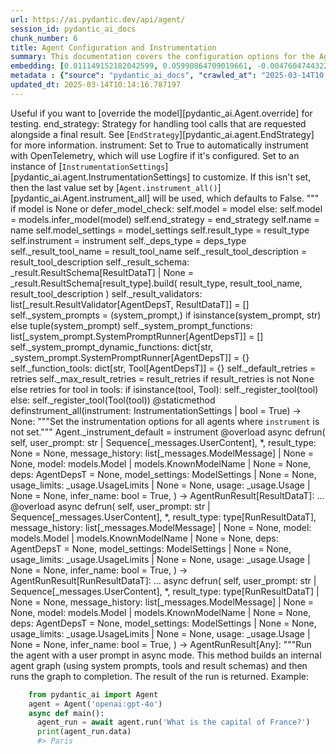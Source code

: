 ```yaml
---
url: https://ai.pydantic.dev/api/agent/
session_id: pydantic_ai_docs
chunk_number: 6
title: Agent Configuration and Instrumentation
summary: This documentation covers the configuration options for the Agent model, including overriding models for testing, defining end strategies for tool calls, and instrumentation settings. It explains how to use OpenTelemetry for automatic instrumentation and how to customize settings if not specified.
embedding: [0.011149152182042599, 0.05990864709019661, -0.004760474432259798, -0.02230985090136528, -0.017032625153660774, 0.04956205189228058, 0.021282119676470757, 0.03575119003653526, -0.013175745494663715, -0.018649280071258545, 0.00807173177599907, -0.015889417380094528, 0.021062716841697693, -0.026420775800943375, 0.0018014165107160807, -0.027691006660461426, -0.033280014991760254, 0.009826958179473877, 0.001709036179818213, 0.01871856488287449, 0.00110712053719908, 0.006888108793646097, -0.0060797808691859245, 0.0076675680465996265, -0.010872011072933674, -0.009405473247170448, -0.03438857942819595, 0.06097102165222168, -0.0008761697681620717, 0.0054995170794427395, -0.00043195023317821324, -0.0070844171568751335, -0.043880660086870193, -0.030370036140084267, 0.011033676564693451, -0.025866493582725525, 0.04397303983569145, 0.0027742970269173384, -0.018302854150533676, 0.019319036975502968, -0.0037327429745346308, -0.048222534358501434, 0.03221764415502548, 0.04665207117795944, -0.020531529560685158, 0.03741403669118881, 0.019769392907619476, 0.006287636701017618, 0.02019665017724037, -0.014191929250955582, -0.02674410678446293, 0.012529083527624607, 0.04041639715433121, 0.014526807703077793, -0.005456213839352131, -0.026882678270339966, 0.02614363469183445, 0.007159476168453693, -0.02291032299399376, -0.013406696729362011, 0.007165249902755022, -0.05977007746696472, 0.00974035169929266, 0.04027782753109932, -0.01964236982166767, 0.0018663714872673154, -0.024041982367634773, 0.04803777486085892, -0.022379135712981224, -0.004575713537633419, -0.0003300071111880243, 0.003536434844136238, -0.03903069347143173, -0.002084331354126334, -0.03524309769272804, -0.00620680395513773, 0.03196359798312187, 0.032402403652668, 0.016120368614792824, -0.01573929935693741, -0.02180175855755806, -0.014503712765872478, -0.004806664306670427, 0.03817617520689964, -0.0408782996237278, -0.017956428229808807, -0.03679046779870987, -0.0239265076816082, 0.0279681459069252, -0.08734560757875443, 0.003103401977568865, 0.00479511683806777, 0.004079169128090143, 0.047067780047655106, 0.07644473016262054, 0.041663531213998795, 0.020912598818540573, -0.010756535455584526, 0.013118008151650429, 0.05173298716545105, 0.06050911918282509, -0.025820303708314896, -0.0263053011149168, 0.03256407007575035, 0.007707984186708927, 0.017171194776892662, 0.009341961704194546, 0.04672135412693024, -0.02256389707326889, 0.004974103532731533, -0.03847641125321388, -0.0014463296392932534, -0.006252993829548359, -0.009203391149640083, -0.0781075730919838, -0.024457694962620735, -0.02094724215567112, -0.020912598818540573, 0.006166387349367142, -0.06549765914678574, -0.007557866163551807, 0.029792658984661102, -0.02347615361213684, -0.01847606711089611, 0.03140931576490402, -0.011062545701861382, -0.06457385420799255, -0.04854586720466614, -0.037783559411764145, -0.006328052841126919, 0.012471345253288746, 0.00490770535543561, -0.016628460958600044, -0.007315367925912142, -0.004136906936764717, -0.0037760462146252394, -0.024411503225564957, 0.019896414130926132, -0.05173298716545105, -0.0015300493687391281, -0.015115732327103615, -0.0015589181566610932, -0.037229277193546295, 0.008002446964383125, -0.050393473356962204, 0.025312211364507675, -0.07639853656291962, 0.02958480268716812, -0.03951568901538849, 0.020831765606999397, -0.011172247119247913, 0.018106546252965927, -0.023199012503027916, 0.010225348174571991, 0.05270298197865486, 0.03729856014251709, -0.008458574302494526, -0.0018995706923305988, 0.019977247342467308, -0.025774113833904266, -0.007205666042864323, 0.034296199679374695, -0.011322365142405033, -0.020820219069719315, -0.016466794535517693, -0.022887228056788445, -0.05168679729104042, -0.010196479968726635, -0.012136466801166534, -0.02018510363996029, 0.01680167391896248, -0.015970250591635704, 0.0059354365803301334, -0.020704742521047592, 0.024411503225564957, -0.056305814534425735, -0.043072331696748734, -0.018556900322437286, -0.01787559501826763, -0.024111267179250717, -0.03916926309466362, -0.0009685500990599394, -0.02346460521221161, -0.015277397818863392, -0.052425842732191086, 0.014607640914618969, -0.006102875806391239, -0.010641059838235378, 0.013764670118689537, 0.052010130137205124, 0.041871387511491776, 0.01614346355199814, 0.05880008265376091, -0.012725391425192356, -0.06101721152663231, -0.018291305750608444, 0.04579755291342735, -0.014041811227798462, 0.001613768981769681, 0.02346460521221161, 0.025104356929659843, 0.022298304364085197, 0.05057823285460472, -0.034642625600099564, 0.016536079347133636, -0.042933762073516846, -0.02155926078557968, 0.009313092567026615, -0.00747125968337059, -0.0007170301978476346, -0.004099377430975437, -0.02337222546339035, 0.01937677524983883, -0.006229898892343044, 0.010999034158885479, 0.014134191907942295, -0.044296372681856155, -0.032679542899131775, 0.0030052477959543467, 0.021362952888011932, -0.0131526505574584, 0.016432153061032295, -0.004460237920284271, -0.029515517875552177, 0.01630512997508049, 0.043695900589227676, -0.03304906561970711, -0.0018273985479027033, 0.017044171690940857, 0.04632873833179474, -0.0027685232926160097, -0.03069336712360382, 0.00913987960666418, 0.018556900322437286, 0.035404764115810394, -0.010490941815078259, 0.034758102148771286, -0.003429620061069727, -0.0007599726086482406, -0.07468950003385544, 0.011928610503673553, -0.008793453685939312, 0.015785489231348038, -0.022690920159220695, -0.006974715273827314, 0.02831457369029522, 0.004359197337180376, -0.04709087684750557, 0.0013683837605640292, 0.020069628953933716, 0.003969467710703611, -0.013464434072375298, -0.029007425531744957, -0.040554966777563095, -0.01170920766890049, 0.018233569338917732, -0.0015358231030404568, -0.005407136399298906, -0.07002429664134979, 0.009145652875304222, 0.03143240883946419, 0.01787559501826763, 0.013406696729362011, 0.020069628953933716, 0.006674479227513075, -0.006512813735753298, -0.00014109653420746326, -0.029954323545098305, 0.015970250591635704, -0.04316471144556999, 0.02427293360233307, -0.012956341728568077, 0.01579703763127327, -0.024896500632166862, -0.030508605763316154, -0.027090532705187798, 0.04748349264264107, 0.010566000826656818, -0.02265627682209015, -0.005975853186100721, -0.046513497829437256, 0.03776046261191368, 0.03953878581523895, 0.03013908490538597, -0.004754700232297182, -0.010190705768764019, -0.005268565844744444, 0.0005268566310405731, -0.01385705079883337, 0.035058338195085526, 0.01842987723648548, 0.0010342267341911793, 0.04279519245028496, -0.015877870842814445, 0.00598162692040205, -0.06097102165222168, -0.010161836631596088, -0.0038135757204145193, 0.0022214583586901426, -0.018106546252965927, 0.04448113217949867, 0.031178362667560577, 0.011397424153983593, -0.004408274311572313, 0.027621719986200333, 0.0289150457829237, -0.03043932095170021, -0.010906653478741646, 0.04503541439771652, -0.028176002204418182, -0.01943451352417469, 0.06549765914678574, -0.027067437767982483, 0.0015978910960257053, 0.024203648790717125, -0.06323433667421341, 0.04311852157115936, -0.003392090555280447, 0.04552040994167328, 0.015000256709754467, -0.06000102683901787, -0.02150152251124382, 0.002416323171928525, -0.01309491228312254, -0.0046738674864172935, 0.021039621904492378, 0.02039295993745327, 0.0014853025786578655, -0.03741403669118881, 0.027737196534872055, -0.018787851557135582, -0.028337668627500534, -0.030254559591412544, 0.025312211364507675, 0.06217196583747864, 0.02009272389113903, 0.009393925778567791, -0.021778663620352745, 0.03711380064487457, 0.04300304502248764, -0.040762823075056076, 0.002928745234385133, -0.06637527048587799, 0.019907962530851364, 0.00401277095079422, 0.04886919632554054, 0.0069920364767313, 0.019746296107769012, -0.018857136368751526, 0.0382685549557209, 0.015104184858500957, -0.010467846877872944, 0.0031842347234487534, 0.0371599905192852, 0.00999439787119627, -0.029284566640853882, -0.03457334265112877, 0.01266765408217907, -0.06789954751729965, 0.010438977740705013, -0.07284189760684967, -0.0007303820457309484, -0.03147859871387482, -0.015000256709754467, -0.024642454460263252, 0.01324503030627966, -0.011276175267994404, -0.0068996562622487545, -0.04588993266224861, 0.03332620486617088, 0.06628289073705673, 0.01615501195192337, -0.01534668356180191, 0.002396114869043231, -0.0026703691110014915, -0.020277483388781548, -0.034504055976867676, -0.008452801033854485, 0.03159407526254654, 0.034850481897592545, 0.05108632519841194, 0.008683751337230206, 0.03300287574529648, -0.0055341594852507114, 0.009902017191052437, 0.048083964735269547, -0.01721738465130329, 0.00787542387843132, -0.01776012033224106, 0.0016022215131670237, 0.04027782753109932, -0.07579806447029114, 0.0015444837044924498, 4.628038368537091e-05, -0.033395491540431976, 0.04006997123360634, -0.007061321754008532, 0.027945050969719887, 0.034250009804964066, -0.00030005566077306867, 0.03965425863862038, 0.004217739682644606, -0.018048807978630066, 0.03503524139523506, 0.007298046723008156, 0.016085725277662277, 0.021478427574038506, 0.014549902640283108, -0.007251856382936239, 0.019064992666244507, 0.07967804372310638, -0.01741369254887104, 0.03307215869426727, -0.020831765606999397, 0.0036172675900161266, -0.03487357869744301, -0.0024235404562205076, -0.01370693277567625, 0.03136312589049339, 0.07492045313119888, -0.02181330695748329, -0.07080952823162079, 0.04441184550523758, -0.001776878023520112, -0.020566172897815704, 0.05833818390965462, 0.011743850074708462, -0.03360334783792496, 0.04385756328701973, -0.006166387349367142, 0.009878922253847122, 0.0027872880455106497, 0.024919595569372177, -0.0005264957435429096, -0.02100497856736183, -0.024088172242045403, -0.005493743345141411, -0.013475981540977955, 0.020912598818540573, -0.025104356929659843, 0.02358008176088333, -0.02235604077577591, 0.026212921366095543, 0.06383480876684189, -0.03766808286309242, 0.0035970592871308327, -0.05972388759255409, -0.0056987120769917965, 0.0371599905192852, -0.014780853874981403, -0.00865488313138485, -0.017887143418192863, -0.01937677524983883, 0.013880145736038685, 0.0048788366839289665, -0.002846469171345234, 0.06637527048587799, 0.024342218413949013, 0.03584356978535652, 0.037275467067956924, 0.061756253242492676, -0.002797391964122653, -0.03332620486617088, 0.012032538652420044, 0.003172687254846096, 0.047622062265872955, -0.00807173177599907, 0.01776012033224106, -0.04138639196753502, 0.029538612812757492, 0.004702736623585224, -0.0289150457829237, -0.029769564047455788, -0.013545266352593899, -0.006628289353102446, -0.024457694962620735, -0.009751899167895317, 0.05270298197865486, -0.00010410830873297527, -0.03628237545490265, 0.025981970131397247, -0.019007254391908646, 0.008077505975961685, 0.056398194283246994, -0.021074263378977776, 0.03653642162680626, -0.024850310757756233, -0.005219488870352507, -0.030600985512137413, 0.02655934728682041, 0.049700621515512466, 0.014653830789029598, -0.0020597928669303656, -0.010156063362956047, 0.09478222578763962, -0.023556984961032867, 0.03491976857185364, 0.050855375826358795, -0.026212921366095543, 0.0014160173013806343, -0.00019306046306155622, 0.006974715273827314, -0.010317728854715824, 0.03903069347143173, -0.055705342441797256, 0.019064992666244507, 0.010935522615909576, 0.0015747960424050689, -0.010508263483643532, 0.05237964913249016, -0.06268005818128586, -0.008851191028952599, -0.0006419711862690747, 0.01494251936674118, -0.0221019946038723, 0.0017696608556434512, -0.015935607254505157, 0.027182914316654205, 0.00769643671810627, 0.006784181110560894, -0.01665155589580536, -0.025173641741275787, -0.03309525549411774, 0.005909454543143511, 0.023083535954356194, 0.005262792110443115, -0.0033459002152085304, -0.049238719046115875, 0.0019313264638185501, -0.03341858834028244, -0.009959755465388298, 0.00031863999902270734, -0.013822407461702824, 0.0024379747919738293, -0.016478342935442924, 0.021374499425292015, 0.004581487271934748, 0.040901392698287964, -0.049746811389923096, -0.016986433416604996, -0.01873011328279972, 0.011847778223454952, -0.04175591096282005, -0.00018160314357373863, -0.008660656400024891, -0.0035017922054976225, 0.04658278450369835, 0.014145739376544952, 0.012760033831000328, -0.01082582026720047, 0.036513328552246094, 0.0011287722736597061, 0.0169517919421196, -0.010721893049776554, 0.03618999570608139, 0.006853466387838125, -0.018741659820079803, 0.0024509658105671406, 0.018141187727451324, -0.021189739927649498, -0.011507125571370125, -0.004183097276836634, 0.01898415945470333, -0.009607555344700813, -0.005176185630261898, 0.016432153061032295, 0.03166336193680763, -0.03099360316991806, -0.014619188383221626, 0.024203648790717125, -0.02236758917570114, 0.02090105041861534, 0.004610355943441391, -0.01741369254887104, 0.037829749286174774, -0.027321483939886093, 0.021917235106229782, -0.006074007134884596, -0.03286430612206459, 0.0073384628631174564, 0.0004088551504537463, -0.017090361565351486, 0.015034900046885014, 0.0035017922054976225, -0.01569310948252678, 0.0010551566956564784, -0.038591884076595306, 0.016870958730578423, -0.019907962530851364, -0.02852242812514305, 0.010017492808401585, 0.005358059424906969, 0.03688284754753113, -0.002168050967156887, -0.052010130137205124, 0.021432237699627876, -0.00527434004470706, 0.028199097141623497, -0.02993122860789299, 0.030762651935219765, 0.03993140161037445, -0.0301852747797966, -0.015623824670910835, 0.04376518353819847, 0.004997198935598135, -0.017529169097542763, 0.031778834760189056, 0.020658552646636963, -0.044388752430677414, -0.012482892721891403, 0.004601695574820042, -0.008891607634723186, -0.005485082510858774, 0.002188259270042181, -0.04704468697309494, 0.02690577320754528, -0.02588958851993084, 0.007777269463986158, 0.03558952361345291, 0.00605668593198061, -0.009353509172797203, 0.012702296487987041, 0.010063682682812214, 0.026882678270339966, 0.008470121771097183, -0.026975058019161224, -0.0021637207828462124, 0.001059486996382475, 0.008452801033854485, 0.045751363039016724, -0.035705000162124634, 0.004298572428524494, 0.039400212466716766, 0.029099805280566216, -0.0673452615737915, -0.02130521461367607, -0.01539287343621254, -0.029954323545098305, -0.017840951681137085, -0.02614363469183445, 0.027691006660461426, -0.0005705207586288452, -0.002896989695727825, 0.0006387234316207469, -0.02013891376554966, 0.01816428452730179, -0.020808670669794083, 0.005482195410877466, 0.002435087924823165, -0.022275209426879883, -0.04300304502248764, -0.032125260680913925, -0.02729838900268078, 0.009001309052109718, 0.0371599905192852, 0.027090532705187798, 0.0010284529998898506, 0.0030023609288036823, -0.005447553005069494, 0.008158338256180286, -0.001853380468674004, 0.014572998508810997, 0.018487615510821342, 0.008516312576830387, 0.011518673039972782, 0.03873045742511749, 0.002052575582638383, 0.043072331696748734, 0.03244859352707863, -0.00951517466455698, -0.019965700805187225, -0.007817685604095459, 0.022979607805609703, 0.03108598291873932, 0.02302579954266548, 0.003706760937348008, 0.025658639147877693, -0.021513070911169052, -0.024804120883345604, 0.004841307178139687, -0.015577633865177631, 0.0010349485091865063, -0.019295942038297653, 0.03254097327589989, 0.04840729758143425, -0.02448078989982605, 0.0335109680891037, 0.007817685604095459, 0.0017350182170048356, -0.0070670959539711475, -0.0009613328729756176, -0.03528928756713867, 0.005037615075707436, 0.05316488444805145, 0.012552178464829922, 0.018695469945669174, 0.003161139553412795, 0.004451577551662922, -0.014873234555125237, -0.0026501608081161976, -0.017044171690940857, -0.00812947005033493, 0.00014687029761262238, 0.03577428683638573, -0.011033676564693451, -0.01524275541305542, -0.008758810348808765, -0.021640093997120857, 0.03064717724919319, -0.00416288897395134, -0.03277192264795303, 0.006553230341523886, -0.015404420904815197, -0.0028103829827159643, -0.00963642355054617, -0.016686197370290756, 0.012482892721891403, 0.034758102148771286, 0.008458574302494526, -0.010046361945569515, -0.04845348745584488, 0.001335906214080751, -0.01635131984949112, 0.07395046204328537, 0.027182914316654205, -0.06300339102745056, 0.009930886328220367, 0.048776816576719284, 0.002953283954411745, 0.02150152251124382, 0.013660741969943047, -0.02933075651526451, 0.011495578102767467, -0.01994260586798191, -0.033695727586746216, -0.010225348174571991, -0.007355784066021442, -0.011570637114346027, -0.009266902692615986, -0.016640007495880127, 0.03332620486617088, -0.004708510357886553, -0.007350010331720114, 0.004408274311572313, -0.011287722736597061, -0.010733440518379211, -0.009232260286808014, 0.041409485042095184, -0.026721011847257614, 0.010104099288582802, -0.053026314824819565, 0.006559004075825214, -0.024388408288359642, 0.024665549397468567, 0.021917235106229782, 0.021882591769099236, -0.01112605631351471, -0.05556677281856537, -0.05214869976043701, 0.0025274683721363544, 0.009376604110002518, -0.01741369254887104, -0.010225348174571991, -0.004624790512025356, -0.02418055385351181, 0.008308456279337406, 0.017944879829883575, 0.01942296512424946, -0.01304872240871191, -0.011160699650645256, -0.05168679729104042, -0.019919510930776596, 0.0021911461371928453, 0.013325863517820835, 0.021062716841697693, -0.04258733615279198, 0.012332774698734283, -0.009832732379436493, 0.001308480859734118, 0.00880500115454197, 0.0014982935972511768, 0.030046705156564713, -0.027598625048995018, -0.006380016915500164, 0.05219488963484764, -0.0026602649595588446, 0.01934213377535343, -0.002254657680168748, -0.014965614303946495, 0.007644472643733025, -0.04508160427212715, -0.021478427574038506, -0.019619273021817207, 0.009503627195954323, 0.031016698107123375, -0.03522000461816788, -0.011997896246612072, -0.055612962692976, 0.017679287120699883, 0.013025627471506596, -0.04734492301940918, -0.01130504347383976, -0.0019544214010238647, 0.013233482837677002, 0.03912307322025299, -0.013337410986423492, -0.005941210314631462, 0.014572998508810997, 0.013776217587292194, -0.003689439734444022, -0.02013891376554966, 0.0217093788087368, 0.000811936566606164, -0.0002886885486077517, -0.02225211262702942, 0.03316454216837883, -0.008383515290915966, -0.028845759108662605, 0.001280333730392158, -0.08328087627887726, 0.022494612261652946, -0.030000513419508934, -0.015231207944452763, 0.0018375025829300284, 0.0119632538408041, 0.02528911642730236, -0.031016698107123375, -0.045197080820798874, -0.0004557670617941767, 0.017552264034748077, -0.012852414511144161, -0.020162008702754974, 0.02397269755601883, 0.03235621377825737, 0.025427687913179398, 0.02225211262702942, -0.01609727367758751, 0.013810859993100166, 0.013926335610449314, 0.024550074711441994, 0.016743935644626617, 0.04612088203430176, 0.012586820870637894, -0.007817685604095459, 0.021039621904492378, 0.009509400464594364, 0.024711739271879196, -0.010531358420848846, 0.009896243922412395, -0.02114355005323887, 0.007915840484201908, 0.0266979169100523, 0.042125433683395386, -0.01573929935693741, 0.026074349880218506, -0.01781785674393177, 0.03284120932221413, 0.017910238355398178, 0.02903052046895027, -0.004298572428524494, -0.00946898479014635, -0.03441167622804642, -0.010121420957148075, -0.031016698107123375, -0.00332569214515388, 0.006414659786969423, -0.02933075651526451, -0.0006910482188686728, 0.02337222546339035, -0.012609915807843208, 0.00576511025428772, 0.009792315773665905, -0.0035883986856788397, 0.000879056635312736, 0.03134002909064293, -0.00835464708507061, -0.0005181959713809192, 0.04337256774306297, 0.009850053116679192, 0.032333116978406906, -0.009607555344700813, -0.04394994676113129, 0.04644421488046646, -0.020935693755745888, -0.003686552867293358, -0.00015841783897485584, 0.00840661022812128, 0.009809636510908604, -0.00016825129569042474, 0.02852242812514305, -0.0027815140783786774, -0.026582442224025726, 0.005138656124472618, -0.001749452669173479, 0.04427327588200569, 0.015773942694067955, 0.009272675961256027, 0.02013891376554966, 0.018083451315760612, -0.024665549397468567, 0.035012148320674896, -0.00792161375284195, 0.007604056503623724, -0.05385773628950119, 0.016870958730578423, 0.022852586582303047, 0.009082142263650894, -0.008943571709096432, 0.012563725933432579, -0.029215281829237938, 0.015658466145396233, -0.027229104191064835, 0.01200944371521473, 0.018256664276123047, -0.05385773628950119, -0.01090087927877903, 0.025058167055249214, -0.009907791391015053, -0.0021146435756236315, -0.006114423740655184, -0.005597671028226614, 0.001976073021069169, -0.020462244749069214, -0.016189653426408768, -0.036721184849739075, -0.04609778895974159, 0.003097628243267536, 0.010594869963824749, 0.05325726419687271, -0.0065185874700546265, -0.004044526722282171, -0.027344578877091408, 0.0022012502886354923, 0.021720927208662033, -0.047714442014694214, -0.011726529337465763, -0.028499333187937737, -0.013545266352593899, -0.021778663620352745, 0.02196342498064041, 0.0003016795380972326, -0.05182536691427231, -0.0060797808691859245, 0.02826838381588459, -0.03836093470454216, -0.018591541796922684, 0.0024567395448684692, -0.005638087633997202, -0.026120539754629135, 0.004763361066579819, 0.03685975447297096, -0.042079243808984756, -0.00284502562135458, -0.025312211364507675, -0.03817617520689964, -0.00739620067179203, -0.017898689955472946, -0.010173384100198746, 0.02750624530017376, -0.007171023637056351, 0.015958702191710472, -0.0015834567602723837, -0.00807173177599907, 0.0025808755308389664, -0.01934213377535343, -0.021847950294613838, 0.011270401068031788, -0.0038078019861131907, 0.0002609022776596248, -0.039700448513031006, -0.03748331964015961, 0.03875355049967766, 0.06739145517349243, 0.035566430538892746, -0.02655934728682041, -0.0017133665969595313, 0.06092483177781105, 0.00538981519639492, 0.047021590173244476, -0.012275037355720997, -0.023741746321320534, 0.008562502451241016, -0.017783215269446373, -0.01654762774705887, 0.017586907371878624, -0.008822321891784668, -0.0010760865407064557, 0.058522943407297134, 0.01044475194066763, -0.01736750267446041, 0.020104270428419113, -0.039192356169223785, 0.024134362116456032, 0.03831474483013153, -0.031270742416381836, 0.016362866386771202, -0.008089053444564342, 0.003317031543701887, 0.020704742521047592, 0.00023275514831766486, 0.005104013718664646, -0.008343098685145378, 0.025127451866865158, -0.01948070339858532, -0.03371882438659668, -0.050393473356962204, 0.009555591270327568, -0.02826838381588459, -0.004517975728958845, 0.005597671028226614, -0.006160613615065813, 0.029192186892032623, 0.016212748363614082, -0.012309679761528969, -0.01539287343621254, -0.06498956680297852, 0.010127194225788116, -0.021686283871531487, -0.011518673039972782, -0.004145567771047354, 0.005467761307954788, -0.015889417380094528, 0.011102961376309395, 0.014215024188160896, 0.007147928699851036, 0.019619273021817207, 0.006853466387838125, 0.010127194225788116, 0.005231036338955164, 0.0003374047519173473, -0.01922665722668171, 0.02715981937944889, -0.007898518815636635, 0.004572826437652111, 0.005525498650968075, 0.004549731500446796, 0.014769306406378746, 0.0215477142482996, 0.025935780256986618, -0.03249478340148926, -0.02115509659051895, 0.026721011847257614, -0.002322499407455325, 0.001958751818165183, 0.033741917461156845, 0.0054619875736534595, -0.016339771449565887, -0.004287024959921837, 0.003103401977568865, 0.033395491540431976, -0.04168662801384926, 0.001967412419617176, -0.02175556868314743, 0.029353851452469826, 0.033441681414842606, -0.027667909860610962, -0.008701073005795479, -0.008366194553673267, 0.03602833300828934, -0.02337222546339035, 0.024319123476743698, 0.0014030263992026448, -0.010768082924187183, 0.019365228712558746, 0.034042153507471085, 0.03321073204278946, -0.01898415945470333, -0.00999439787119627, -0.013822407461702824, 0.035104528069496155, 0.028129812330007553, -0.019411418586969376, -0.013268126174807549, -0.03150169551372528, -0.012482892721891403, -0.009653745219111443, -0.00013802920875605196, -0.0058776987716555595, 0.026721011847257614, -0.017240479588508606, -0.018198926001787186, 0.022379135712981224, -0.02715981937944889, -0.004971216898411512, -0.04360351711511612, -0.004647885449230671, -0.013071817345917225, 0.051409658044576645, 0.0028666772413998842, -0.039400212466716766, -0.004688302055001259, 0.02019665017724037, -0.00456993980333209, 0.027275294065475464, -0.006714895833283663, -0.011772719211876392, 0.017956428229808807, 0.0085567282512784, 0.0026313960552215576, -0.03364953771233559, 0.011801588349044323, 0.03166336193680763, 0.001193727133795619, 0.014088001102209091, 0.004191757645457983, 0.010184932500123978, -0.02160545065999031, -0.07293427735567093, -0.0019269960466772318, 0.03482738509774208, -0.019007254391908646, 0.02088950388133526, -0.00802554190158844, -0.03903069347143173, -0.005222375970333815, -0.04143258184194565, 0.029238376766443253, -0.013060269877314568, 0.00802554190158844, -0.003620154457166791, -0.004232174251228571, -0.02241377905011177, -0.018210474401712418, -0.021108906716108322, 0.007448164746165276, 0.0014954067301005125, -0.04094758257269859, 0.029099805280566216, 0.017044171690940857, -0.03043932095170021, -0.0025447895750403404, -0.03457334265112877, 0.002084331354126334, -0.04997776076197624, -0.016166558489203453, -0.012956341728568077, -0.03406525030732155, -0.029538612812757492, 0.0017927559092640877, -0.0023051779717206955, 0.007575187366455793, 0.01062373910099268, 0.010236895643174648, 0.00584016926586628, 0.0070670959539711475, 0.028707189485430717, 0.049192529171705246, 0.06355766952037811, 0.02418055385351181, -0.005866151303052902, 0.015104184858500957, -0.0009728803997859359, 0.011657243594527245, 0.01837213896214962, 0.00542445806786418, 0.008094826713204384, -0.02115509659051895, -0.02316436916589737, 0.00936505664139986, -0.032402403652668, 0.019064992666244507, 0.012217299081385136, 0.002541902707889676, 0.005395588930696249, -0.01852225698530674, 0.016362866386771202, 0.011206889525055885, 0.03184812143445015, 0.041617341339588165, -0.001786982174962759, -0.024919595569372177, 0.01112605631351471, 0.011893968097865582, 0.030462415888905525, -0.05002395063638687, 0.008123695850372314, 0.03824545815587044, 0.024157457053661346, -0.028938140720129013, 0.011761171743273735, -0.006634063087403774, -0.052010130137205124, 0.017979523167014122, 0.009867374785244465, -0.01549680158495903, -0.014965614303946495, 0.017090361565351486, -0.0174714308232069, 0.0009007082553580403, 0.0053147561848163605, -0.036074522882699966, -0.012736938893795013, 0.006276089232414961, 0.021928781643509865, -0.016686197370290756, 0.032402403652668, 0.023787936195731163, 0.0023354904260486364, -0.016489889472723007, 0.017586907371878624, -0.028476238250732422, -0.014376689679920673, -0.03138621896505356, -0.004004110116511583, 0.05422725901007652, -0.01777166686952114, 0.03549714386463165, -0.016997981816530228, -0.0034238463267683983, 0.008649108931422234, 0.008701073005795479, 0.013464434072375298, -0.03993140161037445, 0.004263930022716522, 0.01888023130595684, -0.01600489392876625, 0.06217196583747864, -0.010860463604331017, -0.0021463993471115828, 0.007390426937490702, 0.0011576410615816712, 0.010502489283680916, -0.0015589181566610932, -0.003986788913607597, -0.023106630891561508, 0.012459797784686089, 0.03083193674683571, 0.025681734085083008, -0.018360592424869537, -0.032471686601638794, -0.020404506474733353, -0.039954494684934616, -0.003957920242100954, 0.015115732327103615, 0.014653830789029598, -0.009099463000893593, 0.011755397543311119, 0.0231759175658226, 0.011010581627488136, 0.021224381402134895, 0.008989761583507061, 0.0008999865385703743, 0.02554316259920597, 0.021732473745942116, 0.023187464103102684, -0.03094741329550743, 0.00996552873402834, -0.007309594191610813, 0.009341961704194546, 0.007165249902755022, 0.014561450108885765, -0.0008610135992057621, 0.027067437767982483, -0.022148186340928078, 0.008464348502457142, 0.007113285828381777, 0.01092974841594696, 0.01715964823961258, -0.012621463276445866, -0.03053170070052147, -0.00963642355054617, -0.014561450108885765, -0.03309525549411774, 0.008758810348808765, 0.05981626734137535, -0.017044171690940857, -0.01528894528746605, 0.0004994312184862792, -0.0009873148519545794, -0.002072783885523677, 0.021940330043435097, -0.0002394310722593218, 0.007938935421407223, 0.010034814476966858, -0.01958463154733181, -0.005713146645575762, -0.00954404380172491, 0.019295942038297653, 0.016062630340456963, 0.014353594742715359, -0.010404335334897041, -0.0013424017233774066, 0.0009800976840779185, 0.022078899666666985, -0.024203648790717125, 0.013891693204641342, -0.017286671325564384, -0.028152907267212868, 0.057368189096450806, -0.006789954844862223, -0.013799312524497509, -0.027667909860610962, -0.007967803627252579, 0.0043130069971084595, -0.001050104619935155, 0.012228847481310368, -0.005851716734468937, 0.0019313264638185501, 0.0032592937350273132, 0.020774027332663536, -0.0360514260828495, 0.021767117083072662, -0.004070508759468794, 0.006016269326210022, -0.01130504347383976, -0.016928697004914284, -0.0032333116978406906, -0.014723116531968117, -0.0052801137790083885, 0.011299270205199718, -0.016894053667783737, 0.006074007134884596, 0.010889331810176373, 0.034550245851278305, 0.006732217036187649, 0.022494612261652946, -0.013268126174807549, 0.034042153507471085, -0.0026689255610108376, -0.009907791391015053, -0.011790040880441666, 0.01200944371521473, 0.0007679115515202284, 0.014954066835343838, 0.001338793197646737, -0.002453852677717805, -0.04473517835140228, -0.01639750972390175, -0.008978214114904404, 0.021132001653313637, 0.015000256709754467, -0.009878922253847122, 0.0018273985479027033, -0.02579720877110958, -0.004344762768596411, 0.005300321616232395, -0.015519896522164345, -0.01998879574239254, -0.02655934728682041, -0.007061321754008532, -0.02397269755601883, 0.031224554404616356, 0.014896329492330551, -0.027529340237379074, -0.00784655474126339, 0.03073955699801445, 0.029561707749962807, 0.002312395256012678, 0.01166301779448986, 0.01355681475251913, -0.01665155589580536, -0.019665464758872986, 0.017148099839687347, 0.00825071893632412, 0.020381411537528038, -0.002692020731046796, 0.014342047274112701, 0.007563639897853136, 0.02225211262702942, 0.01666310243308544, -0.03073955699801445, 0.0185799952596426, -0.022332945838570595, 0.03773736581206322, 0.010537131689488888, 0.007124833296984434, -0.013787765055894852, 0.004454464185982943, 0.021593904122710228, 0.012275037355720997, -0.025912683457136154, -0.0067206695675849915, -0.01151289977133274, -0.014180381782352924, 0.03542785719037056, -0.001050104619935155, -0.011986348778009415, 0.03568190336227417, 0.017552264034748077, 0.030300749465823174, -0.028961235657334328, -0.006951620336622, -0.015531443990767002, -0.03210216760635376, -0.0042754774913191795, 0.04122472554445267, -0.02009272389113903, -0.01741369254887104, 0.044388752430677414, -0.054181065410375595, 0.0041138119995594025, 0.0058603775687515736, 0.013626099564135075, 0.045451126992702484, -0.016870958730578423, -0.01062373910099268, 0.022841038182377815, 0.040300920605659485, 0.020150460302829742, -0.026674821972846985, -0.02997741848230362, 0.011397424153983593, -0.01937677524983883, -0.01494251936674118, -0.029284566640853882, -0.01741369254887104, 0.041409485042095184, -0.016767030581831932, 0.004881723318248987, 0.03249478340148926, 0.029284566640853882, -0.008210302330553532, 0.011905515566468239, -0.014088001102209091, -0.034042153507471085, -0.0037991413846611977, -0.009076368063688278, 0.035266194492578506, -0.0054591004736721516, -0.01973474957048893, 0.0014456078642979264, 0.009272675961256027, 0.02478102594614029, 0.012875509448349476, -0.01762154884636402, 0.009370829910039902, -0.026813393458724022, -0.01982712931931019, 0.046767544001340866, -0.0028897724114358425, -0.014769306406378746, -0.004584374371916056, 0.03231002390384674, -0.002684803446754813, -0.005164638161659241, 0.018094997853040695, -0.015820132568478584, 0.005609218496829271, -0.027021247893571854, 0.02468864433467388, -0.035266194492578506, -0.00576511025428772, -0.007211439777165651, 0.02200961485505104, -0.033788107335567474, -0.03073955699801445, -0.038938309997320175, -0.02427293360233307, -0.010571775026619434, 0.035612620413303375, -0.00015941020683385432, -0.008302683010697365, 0.014088001102209091, -0.02836076356470585, 0.03482738509774208, -0.051455847918987274, 0.02024284191429615, 0.03785284236073494, -0.012575273402035236, -0.0023932280018925667, -0.033280014991760254, 0.008770357817411423, 0.0028695641085505486, -0.014018716290593147, 0.012078728526830673, -0.02831457369029522, 0.002433644374832511, 0.031316932290792465, 0.01319884043186903, 0.025520067662000656, -0.021062716841697693, 0.044850654900074005, 0.01635131984949112, -0.04073973000049591, 0.022887228056788445, 0.03748331964015961, -0.011905515566468239, 0.03598213940858841, 0.021328309550881386, 0.04997776076197624, 0.0004279807908460498, -0.010462072677910328, 0.02644387073814869, -0.025450782850384712, -0.021085811778903008, 0.022483063861727715, 0.0089320233091712, -0.009526722133159637, -0.008117921650409698, -0.022944966331124306, 0.023811031132936478, -0.020762480795383453, 0.02307198941707611, -0.002110313391312957, -0.019804034382104874, -0.031016698107123375, -0.0036547970958054066, -0.00029374059522524476, 0.04461970180273056, 0.03143240883946419, 0.015404420904815197, 0.0072634038515388966, -0.008065958507359028, -0.0016339771682396531, 0.03124764934182167, -0.005242584273219109, 0.018395233899354935, -0.02861480973660946, -0.004122472368180752, 0.005987400654703379, 0.014561450108885765, -0.031155267730355263, 0.027344578877091408, 0.014099548570811749, 0.03210216760635376, 0.006755311973392963, -0.032887399196624756, -0.040347110480070114, -0.00013685641170013696, 0.02988503873348236, -0.032425496727228165, -0.018764756619930267, -0.024111267179250717, -0.0077022104524075985, 0.00605668593198061, -0.011807361617684364, -0.02090105041861534, 0.02427293360233307, -0.03325692191720009, 0.032887399196624756, -0.000219764158828184, -0.009953981265425682, -0.009902017191052437, -0.0342269130051136, -0.011068318970501423, -0.04471208155155182]
metadata : {"source": "pydantic_ai_docs", "crawled_at": "2025-03-14T10:14:16.786184", "url_path": "/api/agent/", "chunk_size": 4187}
updated_dt: 2025-03-14T10:14:16.787197
---
```

Useful if you want to
        [override the model][pydantic_ai.Agent.override] for testing.
      end_strategy: Strategy for handling tool calls that are requested alongside a final result.
        See [`EndStrategy`][pydantic_ai.agent.EndStrategy] for more information.
      instrument: Set to True to automatically instrument with OpenTelemetry,
        which will use Logfire if it's configured.
        Set to an instance of [`InstrumentationSettings`][pydantic_ai.agent.InstrumentationSettings] to customize.
        If this isn't set, then the last value set by
        [`Agent.instrument_all()`][pydantic_ai.Agent.instrument_all]
        will be used, which defaults to False.
    """
    if model is None or defer_model_check:
      self.model = model
    else:
      self.model = models.infer_model(model)
    self.end_strategy = end_strategy
    self.name = name
    self.model_settings = model_settings
    self.result_type = result_type
    self.instrument = instrument
    self._deps_type = deps_type
    self._result_tool_name = result_tool_name
    self._result_tool_description = result_tool_description
    self._result_schema: _result.ResultSchema[ResultDataT] | None = _result.ResultSchema[result_type].build(
      result_type, result_tool_name, result_tool_description
    )
    self._result_validators: list[_result.ResultValidator[AgentDepsT, ResultDataT]] = []
    self._system_prompts = (system_prompt,) if isinstance(system_prompt, str) else tuple(system_prompt)
    self._system_prompt_functions: list[_system_prompt.SystemPromptRunner[AgentDepsT]] = []
    self._system_prompt_dynamic_functions: dict[str, _system_prompt.SystemPromptRunner[AgentDepsT]] = {}
    self._function_tools: dict[str, Tool[AgentDepsT]] = {}
    self._default_retries = retries
    self._max_result_retries = result_retries if result_retries is not None else retries
    for tool in tools:
      if isinstance(tool, Tool):
        self._register_tool(tool)
      else:
        self._register_tool(Tool(tool))
  @staticmethod
  definstrument_all(instrument: InstrumentationSettings | bool = True) -> None:
"""Set the instrumentation options for all agents where `instrument` is not set."""
    Agent._instrument_default = instrument
  @overload
  async defrun(
    self,
    user_prompt: str | Sequence[_messages.UserContent],
    *,
    result_type: None = None,
    message_history: list[_messages.ModelMessage] | None = None,
    model: models.Model | models.KnownModelName | None = None,
    deps: AgentDepsT = None,
    model_settings: ModelSettings | None = None,
    usage_limits: _usage.UsageLimits | None = None,
    usage: _usage.Usage | None = None,
    infer_name: bool = True,
  ) -> AgentRunResult[ResultDataT]: ...
  @overload
  async defrun(
    self,
    user_prompt: str | Sequence[_messages.UserContent],
    *,
    result_type: type[RunResultDataT],
    message_history: list[_messages.ModelMessage] | None = None,
    model: models.Model | models.KnownModelName | None = None,
    deps: AgentDepsT = None,
    model_settings: ModelSettings | None = None,
    usage_limits: _usage.UsageLimits | None = None,
    usage: _usage.Usage | None = None,
    infer_name: bool = True,
  ) -> AgentRunResult[RunResultDataT]: ...
  async defrun(
    self,
    user_prompt: str | Sequence[_messages.UserContent],
    *,
    result_type: type[RunResultDataT] | None = None,
    message_history: list[_messages.ModelMessage] | None = None,
    model: models.Model | models.KnownModelName | None = None,
    deps: AgentDepsT = None,
    model_settings: ModelSettings | None = None,
    usage_limits: _usage.UsageLimits | None = None,
    usage: _usage.Usage | None = None,
    infer_name: bool = True,
  ) -> AgentRunResult[Any]:
"""Run the agent with a user prompt in async mode.
    This method builds an internal agent graph (using system prompts, tools and result schemas) and then
    runs the graph to completion. The result of the run is returned.
    Example:
```python
    from pydantic_ai import Agent
    agent = Agent('openai:gpt-4o')
    async def main():
      agent_run = await agent.run('What is the capital of France?')
      print(agent_run.data)
      #> Paris